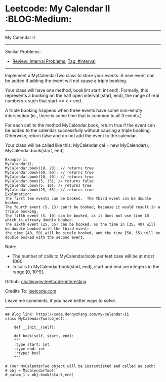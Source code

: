 
# Leetcode: My Calendar II     :BLOG:Medium:

---

My Calendar II  

---

Similar Problems:  

-   [Review: Interval Problems](https://code.dennyzhang.com/review-interval), [Tag: #interval](https://code.dennyzhang.com/tag/interval)

---

Implement a MyCalendarTwo class to store your events. A new event can be added if adding the event will not cause a triple booking.  

Your class will have one method, book(int start, int end). Formally, this represents a booking on the half open interval [start, end), the range of real numbers x such that start <= x < end.  

A triple booking happens when three events have some non-empty intersection (ie., there is some time that is common to all 3 events.)  

For each call to the method MyCalendar.book, return true if the event can be added to the calendar successfully without causing a triple booking. Otherwise, return false and do not add the event to the calendar.  

Your class will be called like this: MyCalendar cal = new MyCalendar(); MyCalendar.book(start, end)  

    Example 1:
    MyCalendar();
    MyCalendar.book(10, 20); // returns true
    MyCalendar.book(50, 60); // returns true
    MyCalendar.book(10, 40); // returns true
    MyCalendar.book(5, 15); // returns false
    MyCalendar.book(5, 10); // returns true
    MyCalendar.book(25, 55); // returns true
    Explanation: 
    The first two events can be booked.  The third event can be double booked.
    The fourth event (5, 15) can't be booked, because it would result in a triple booking.
    The fifth event (5, 10) can be booked, as it does not use time 10 which is already double booked.
    The sixth event (25, 55) can be booked, as the time in [25, 40) will be double booked with the third event;
    the time [40, 50) will be single booked, and the time [50, 55) will be double booked with the second event.

Note:  

-   The number of calls to MyCalendar.book per test case will be at most 1000.
-   In calls to MyCalendar.book(start, end), start and end are integers in the range [0, 10^9].

Github: [challenges-leetcode-interesting](https://github.com/DennyZhang/challenges-leetcode-interesting/tree/master/problems/my-calendar-ii)  

Credits To: [leetcode.com](https://leetcode.com/problems/my-calendar-ii/description/)  

Leave me comments, if you have better ways to solve.  

---

    ## Blog link: https://code.dennyzhang.com/my-calendar-ii
    class MyCalendarTwo(object):
    
        def __init__(self):
    
        def book(self, start, end):
    	"""
    	:type start: int
    	:type end: int
    	:rtype: bool
    	"""
    
    # Your MyCalendarTwo object will be instantiated and called as such:
    # obj = MyCalendarTwo()
    # param_1 = obj.book(start,end)

